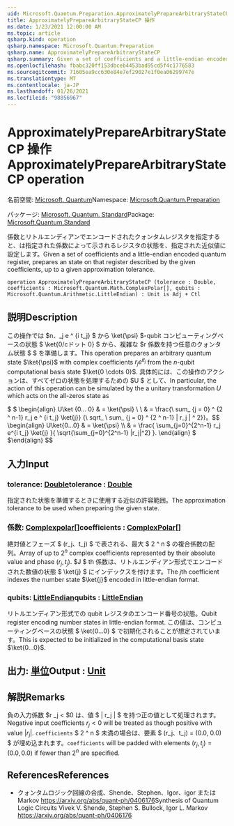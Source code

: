 ```yaml
---
uid: Microsoft.Quantum.Preparation.ApproximatelyPrepareArbitraryStateCP
title: ApproximatelyPrepareArbitraryStateCP 操作
ms.date: 1/23/2021 12:00:00 AM
ms.topic: article
qsharp.kind: operation
qsharp.namespace: Microsoft.Quantum.Preparation
qsharp.name: ApproximatelyPrepareArbitraryStateCP
qsharp.summary: Given a set of coefficients and a little-endian encoded quantum register, prepares an state on that register described by the given coefficients, up to a given approximation tolerance.
ms.openlocfilehash: fbabc320ff153dbceb4453bad95cd5f4c1776583
ms.sourcegitcommit: 71605ea9cc630e84e7ef29027e1f0ea06299747e
ms.translationtype: MT
ms.contentlocale: ja-JP
ms.lasthandoff: 01/26/2021
ms.locfileid: "98856967"
---
```

# <a name="approximatelypreparearbitrarystatecp-operation"></a><span data-ttu-id="03783-102">ApproximatelyPrepareArbitraryStateCP 操作</span><span class="sxs-lookup"><span data-stu-id="03783-102">ApproximatelyPrepareArbitraryStateCP operation</span></span>

<span data-ttu-id="03783-103">名前空間: [Microsoft. Quantum](xref:Microsoft.Quantum.Preparation)</span><span class="sxs-lookup"><span data-stu-id="03783-103">Namespace: [Microsoft.Quantum.Preparation](xref:Microsoft.Quantum.Preparation)</span></span>

<span data-ttu-id="03783-104">パッケージ: [Microsoft. Quantum. Standard](https://nuget.org/packages/Microsoft.Quantum.Standard)</span><span class="sxs-lookup"><span data-stu-id="03783-104">Package: [Microsoft.Quantum.Standard](https://nuget.org/packages/Microsoft.Quantum.Standard)</span></span>


<span data-ttu-id="03783-105">係数とリトルエンディアンでエンコードされたクォンタムレジスタを指定すると、は指定された係数によって示されるレジスタの状態を、指定された近似値に設定します。</span><span class="sxs-lookup"><span data-stu-id="03783-105">Given a set of coefficients and a little-endian encoded quantum register, prepares an state on that register described by the given coefficients, up to a given approximation tolerance.</span></span>

```qsharp
operation ApproximatelyPrepareArbitraryStateCP (tolerance : Double, coefficients : Microsoft.Quantum.Math.ComplexPolar[], qubits : Microsoft.Quantum.Arithmetic.LittleEndian) : Unit is Adj + Ctl
```


## <a name="description"></a><span data-ttu-id="03783-106">説明</span><span class="sxs-lookup"><span data-stu-id="03783-106">Description</span></span>

<span data-ttu-id="03783-107">この操作では $n、_j e ^ {i t_j} $ から \ket{\psi} $-qubit コンピューティングベースの状態 $ \ket{0/cドット 0} $ から、複雑な $r 係数を持つ任意のクォンタム状態 $ $ を準備します。</span><span class="sxs-lookup"><span data-stu-id="03783-107">This operation prepares an arbitrary quantum state $\ket{\psi}$ with complex coefficients $r_j e^{i t_j}$ from the $n$-qubit computational basis state $\ket{0 \cdots 0}$.</span></span>
<span data-ttu-id="03783-108">具体的には、この操作のアクションは、すべてゼロの状態を処理するための $U $ として、</span><span class="sxs-lookup"><span data-stu-id="03783-108">In particular, the action of this operation can be simulated by the a unitary transformation $U$ which acts on the all-zeros state as</span></span>

<span data-ttu-id="03783-109">$ $ \begin{align} U\ket {0... 0} & = \ket{\psi} \\ \\ & = \frac{\ sum_ {j = 0} ^ {2 ^ n-1} r_j e ^ {i t_j} \ket{j}} {\ sqrt_ \ sum_ {j = 0} ^ {2 ^ n-1} | r_j | ^ 2}}。</span><span class="sxs-lookup"><span data-stu-id="03783-109">$$ \begin{align} U\ket{0...0} & = \ket{\psi} \\\\ & = \frac{ \sum_{j=0}^{2^n-1} r_j e^{i t_j} \ket{j} }{ \sqrt{\sum_{j=0}^{2^n-1} |r_j|^2} }.</span></span>
<span data-ttu-id="03783-110">\end{align} $ $</span><span class="sxs-lookup"><span data-stu-id="03783-110">\end{align} $$</span></span>

## <a name="input"></a><span data-ttu-id="03783-111">入力</span><span class="sxs-lookup"><span data-stu-id="03783-111">Input</span></span>

### <a name="tolerance--double"></a><span data-ttu-id="03783-112">tolerance: [Double](xref:microsoft.quantum.lang-ref.double)</span><span class="sxs-lookup"><span data-stu-id="03783-112">tolerance : [Double](xref:microsoft.quantum.lang-ref.double)</span></span>

<span data-ttu-id="03783-113">指定された状態を準備するときに使用する近似の許容範囲。</span><span class="sxs-lookup"><span data-stu-id="03783-113">The approximation tolerance to be used when preparing the given state.</span></span>


### <a name="coefficients--complexpolar"></a><span data-ttu-id="03783-114">係数: [Complexpolar](xref:Microsoft.Quantum.Math.ComplexPolar)[]</span><span class="sxs-lookup"><span data-stu-id="03783-114">coefficients : [ComplexPolar](xref:Microsoft.Quantum.Math.ComplexPolar)[]</span></span>

<span data-ttu-id="03783-115">絶対値とフェーズ $ (r_j、t_j) $ で表される、最大 $ 2 ^ n $ の複合係数の配列。</span><span class="sxs-lookup"><span data-stu-id="03783-115">Array of up to $2^n$ complex coefficients represented by their absolute value and phase $(r_j, t_j)$.</span></span> <span data-ttu-id="03783-116">$J $ th 係数は、リトルエンディアン形式でエンコードされた数値の状態 $ \ket{j} $ にインデックスを付けます。</span><span class="sxs-lookup"><span data-stu-id="03783-116">The $j$th coefficient indexes the number state $\ket{j}$ encoded in little-endian format.</span></span>


### <a name="qubits--littleendian"></a><span data-ttu-id="03783-117">qubits: [LittleEndian](xref:Microsoft.Quantum.Arithmetic.LittleEndian)</span><span class="sxs-lookup"><span data-stu-id="03783-117">qubits : [LittleEndian](xref:Microsoft.Quantum.Arithmetic.LittleEndian)</span></span>

<span data-ttu-id="03783-118">リトルエンディアン形式での qubit レジスタのエンコード番号の状態。</span><span class="sxs-lookup"><span data-stu-id="03783-118">Qubit register encoding number states in little-endian format.</span></span> <span data-ttu-id="03783-119">この値は、コンピューティングベースの状態 $ \ket{0...0} $ で初期化されることが想定されています。</span><span class="sxs-lookup"><span data-stu-id="03783-119">This is expected to be initialized in the computational basis state $\ket{0...0}$.</span></span>



## <a name="output--unit"></a><span data-ttu-id="03783-120">出力: [単位](xref:microsoft.quantum.lang-ref.unit)</span><span class="sxs-lookup"><span data-stu-id="03783-120">Output : [Unit](xref:microsoft.quantum.lang-ref.unit)</span></span>



## <a name="remarks"></a><span data-ttu-id="03783-121">解説</span><span class="sxs-lookup"><span data-stu-id="03783-121">Remarks</span></span>

<span data-ttu-id="03783-122">負の入力係数 $r _j < $0 は、値 $ | r_j | $ を持つ正の値として処理されます。</span><span class="sxs-lookup"><span data-stu-id="03783-122">Negative input coefficients $r_j < 0$ will be treated as though positive with value $|r_j|$.</span></span> <span data-ttu-id="03783-123">`coefficients` $ 2 ^ n $ 未満の場合は、要素 $ (r_j、t_j) = (0.0, 0.0) $ が埋め込まれます。</span><span class="sxs-lookup"><span data-stu-id="03783-123">`coefficients` will be padded with elements $(r_j, t_j) = (0.0, 0.0)$ if fewer than $2^n$ are specified.</span></span>

## <a name="references"></a><span data-ttu-id="03783-124">References</span><span class="sxs-lookup"><span data-stu-id="03783-124">References</span></span>

- <span data-ttu-id="03783-125">クォンタムロジック回線の合成、Shende、Stephen、Igor、igor または Markov https://arxiv.org/abs/quant-ph/0406176</span><span class="sxs-lookup"><span data-stu-id="03783-125">Synthesis of Quantum Logic Circuits Vivek V. Shende, Stephen S. Bullock, Igor L. Markov https://arxiv.org/abs/quant-ph/0406176</span></span>